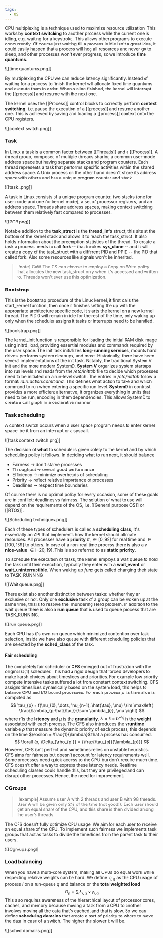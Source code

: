 ```yaml
---
tags:
  - OS
---
```

CPU multiplexing is a technique used to maximize resource utilization. This works by **context switching** to another process while the current one is idling, e.g. waiting for a keystroke. This allows other programs to execute concurrently. Of course just waiting till a process is idle isn't a great idea, it could easily happen that a process will hog all resources and never go to sleep, and other processes won't ever progress, so we introduce **time quantums**. 

![[time quantums.png]]

By multiplexing the CPU we can reduce latency significantly. Instead of waiting for a process to finish the kernel will allocate fixed time quantums and execute them in order. When a slice finished, the kernel will interrupt the [[process]] and resume with the next one. 

The kernel uses the [[Process]] control blocks to correctly perform **context switching**, i.e. pause the execution of a [[process]] and resume another one. This is achieved by saving and loading a [[process]] context onto the CPU registers.

![[context switch.png]]
### Task

In Linux a task is a common factor between [[Threads]] and a [[Process]]. A thread group, composed of multiple threads sharing a common user-mode address space but having separate stacks and program counters. Each thread represents a task that performs specific activities within the shared address space. A Unix process on the other hand doesn't share its address space with others and has a unique program counter and stack.

![[task_.png]]

A task in Linux consists of a unique program counter, two stacks (one for user mode and one for kernel mode), a set of processor registers, and an address space. Threads share address spaces, making context switching between them relatively fast compared to processes. 

![[PCB.png]]

Notable addition to the **task_struct** is the **thread_info** struct, this sits at the bottom of the kernel stack and allows it to reach the task_struct. It also holds information about the preemption statistics of the thread. To create a task a process needs to call **fork** -- that invokes **sys_clone** -- and it will create a copy of the task_struct with a different PID and PPID -- the PID that called fork. Also some resources like signals won't be inherited.

>[!note] CoW
>The OS can choose to employ a Copy on Write policy that allocates the new task_struct only when it's accessed and written to. Threads won't ever use this optimization.
### Bootstrap

This is the bootstrap procedure of the Linux kernel, it first calls the start_kernel function, then once it finishes setting the up with the appropriate architecture specific code, it starts the kernel on a new kernel thread. The PID $0$ will remain in idle for the rest of the time, only waking up only when the scheduler assigns it tasks or interrupts need to be handled.

![[bootstrap.png]]

The kernel_init function is responsible for loading the initial RAM disk image using initrd_load, providing essential modules and commands required by the user space. The init task initializes **long‐running services**, mounts hard drives, performs system cleanups, and
more. Historically, there have been several implementations of the init task. Notably, the traditional System V init and the more modern SystemD.
**System V** organizes system startups into run levels and reads from the */etc/inittab* file to decide which processes need to be initiated on a
run‐level switch. The entries in */etc/inittab* follow a format: *id:rl:action:command.* This defines what action to take and which command to run when entering a specific run level. **SystemD** in contrast provides a more efficient alternative, it organizes everything in units that need to be run, encoding in them dependencies. This allows SystemD to create a call graph in a declarative manner.
### Task scheduling

A context switch occurs when a user space program needs to enter kernel space, be it from an interrupt or a syscall. 

![[task context switch.png]]

The decision of **what** to schedule is given solely to the kernel and by which scheduling policy it follows. In deciding what to run next, it should balance
- Fairness $\to$ don't starve processes
- Throughput $\to$ overall good performance
- Efficiency $\to$ minimize overheads of scheduling
- Priority $\to$ reflect relative importance of processes
- Deadlines $\to$ respect time boundaries

Of course there is no optimal policy for every occasion, some of these goals are in conflict: deadlines vs fairness. The solution of what to use will depend on the requirements of the OS, i.e. [[General purpose OS]] or [[RTOS]].

![[Scheduling techniques.png]]

Each of these types of schedulers is called a **scheduling class**, it's essentially an API that implements how the kernel should allocate resources. All processes have a **priority** $\pi$, $\in [0, 99]$ for real time and $\in [100, 139]$ to others. In case of a non-real time process there is also a $\nu$ **nice-value** $\in [-20, 19]$. This is also referred to as **static priority**. 

To schedule the execution of tasks, the kernel employs a wait queue to hold the task until their execution, typically they enter with a **wait_event** or **wait_uninterruptible**. When waking up *func* gets called changing their state to TASK_RUNNING 

![[Wait queue.png]]

There exist also another distinction between tasks: whether they ar exclusive or not. Only one **exclusive** task of a group can be woken up at the same time, this is to resolve the Thundering Herd problem.  In addition to the wait queue there is also a **run queue** that is used to queue process that are TASK_RUNNING. 

![[run queue.png]]

Each CPU has it's own run queue which minimized contention over task selection, inside we have also queue with different scheduling policies that are selected by the **sched_class** of the task.
#### Fair scheduling

The completely fair scheduler or **CFS** emerged out of frustration with the original $O(1)$ scheduler. This had a rigid design that forced developers to make harsh choices about timeslices and priorities. For example low priority compute intensive tasks suffered a lot from constant context switching. CFS assigns timeslices dynamically based on the system load, this helps to balance CPU and I/O bound processes. For each process $p$ its time slice is computed as
$$
\tau_{p} = f(\nu_{0}, \dots, \nu_{n-1}, \hat{\tau}, \mu) \sim \max\left( \frac{\lambda_{p}\hat{\tau}}{\sum \lambda_{i}}, \mu \right)
$$
where $\hat{\tau}$ is the **latency** and $\mu$ is the **granularity**. $\lambda = k \times b^{-\nu_{i}}$ is the **weight** associated with each process. The CFS also introduces the **vruntime** variable $\rho$ that measure the dynamic priority of each process, this depends on the time $\epsilon = \frac{1}{\lambda}$ that a process has consumed.
$$
\forall {p, \Delta_{\rho_{p}}} = {\frac{\tau_{p}}{\lambda_{p}}} 
$$
However, CFS isn’t perfect and sometimes relies on unstable heuristics. CFS aims for fairness but doesn’t account for latency requirements well. Some processes need quick access to the CPU but don’t require much time. CFS doesn’t offer a way to express these latency needs. Realtime scheduling classes could handle this, but they are privileged and can disrupt other processes. Hence, the need for improvement.
### CGroups

>[!example]
>Assume user A with $2$ threads and user B with $98$ threads. User A will be given only $2$% of the time (not good!). Each user should get an equal share of the CPU, and this share is then divided among the user’s threads.

The CFS doesn't fully optimize CPU usage. We aim for each user to receive an equal share of the CPU. To implement such fairness we implements task groups that act as tasks to divide the timeslices from the parent task to their users.

![[Cgroups.png]]
### Load balancing

When you have a multi-core system, making all CPUs do equal work while respecting relative weights can be hard. We define $\gamma_{i,q}$ as the CPU usage of process $i$ on a run-queue $q$ and balance on the **total weighted load** 
$$
\Omega_{p} = \sum_{i} \lambda_{i,q} \times \gamma_{i,q}
$$
This also requires awareness of the hierarchical layout of processor cores, caches, and memory because moving a task from a CPU to another involves moving all the data that's cached, and that is slow. So we can define **scheduling domains** that create a sort of priority to where to move the data in case of a switch. The higher the slower it will be.

![[sched domains.png]]